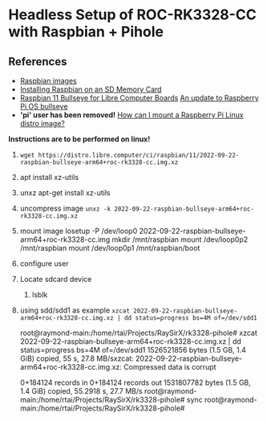 # Headless Setup of ROC-RK3328-CC with Raspbian + Pihole

## References
- [Raspbian images](https://distro.libre.computer/ci/raspbian/11/)
- [Installing Raspbian on an SD Memory Card](https://kalitut.com/installing-raspbian-on-sd-card/)
- [Raspbian 11 Bullseye for Libre Computer Boards](https://hub.libre.computer/t/raspbian-11-bullseye-for-libre-computer-boards/82)
[An update to Raspberry Pi OS bullseye](https://www.raspberrypi.com/news/raspberry-pi-bullseye-update-april-2022/)
- **'pi' user has been removed!**
[How can I mount a Raspberry Pi Linux distro image?](https://raspberrypi.stackexchange.com/questions/13137/how-can-i-mount-a-raspberry-pi-linux-distro-image)

**Instructions are to be performed on linux!**

1. `wget https://distro.libre.computer/ci/raspbian/11/2022-09-22-raspbian-bullseye-arm64+roc-rk3328-cc.img.xz`
1. apt install xz-utils
1. unxz apt-get install xz-utils
1. uncompress image
`unxz -k 2022-09-22-raspbian-bullseye-arm64+roc-rk3328-cc.img.xz`
1. mount image
	losetup -P /dev/loop0 2022-09-22-raspbian-bullseye-arm64+roc-rk3328-cc.img
	mkdir /mnt/raspbian
	mount /dev/loop0p2 /mnt/raspbian
	mount /dev/loop0p1 /mnt/raspbian/boot
1. configure user







1. Locate sdcard device
   1. lsblk
1. using sdd/sdd1 as example
`xzcat 2022-09-22-raspbian-bullseye-arm64+roc-rk3328-cc.img.xz | dd status=progress bs=4M of=/dev/sdd1`

	root@raymond-main:/home/rtai/Projects/RaySirX/rk3328-pihole# xzcat 2022-09-22-raspbian-bullseye-arm64+roc-rk3328-cc.img.xz | dd status=progress bs=4M of=/dev/sdd1
	1526521856 bytes (1.5 GB, 1.4 GiB) copied, 55 s, 27.8 MB/sxzcat: 2022-09-22-raspbian-bullseye-arm64+roc-rk3328-cc.img.xz: Compressed data is corrupt

	0+184124 records in
	0+184124 records out
	1531807782 bytes (1.5 GB, 1.4 GiB) copied, 55.2918 s, 27.7 MB/s
	root@raymond-main:/home/rtai/Projects/RaySirX/rk3328-pihole# sync
	root@raymond-main:/home/rtai/Projects/RaySirX/rk3328-pihole#



